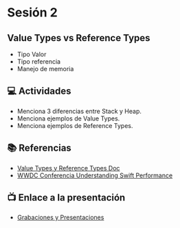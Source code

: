 # Sesión 2

## Value Types vs Reference Types
- Tipo Valor
- Tipo referencia
- Manejo de memoria

## 💻 Actividades
- Menciona 3 diferencias entre Stack y Heap.
- Menciona ejemplos de Value Types.
- Menciona ejemplos de Reference Types.

## 📚 Referencias
- [Value Types y Reference Types Doc](https://developer.apple.com/swift/blog/?id=10)
- [WWDC Conferencia Understanding Swift Performance](https://developer.apple.com/videos/play/wwdc2016/416/)

## 📺 Enlace a la presentación 
- [Grabaciones y Presentaciones](/Grabaciones_y_Presentaciones.md)
